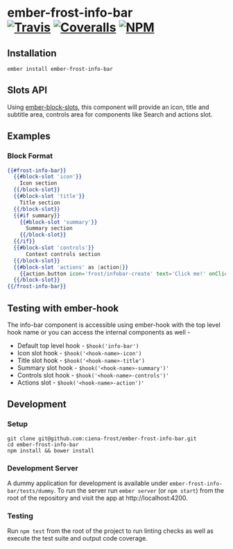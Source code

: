 [ci-img]: https://travis-ci.org/ciena-frost/ember-frost-info-bar.svg "Build Status"
[ci-url]: https://travis-ci.org/ciena-frost/ember-frost-info-bar

[cov-img]: https://coveralls.io/repos/github/ciena-frost/ember-frost-info-bar/badge.svg?branch=master "Code Coverage"
[cov-url]: https://coveralls.io/github/ciena-frost/ember-frost-info-bar

[npm-img]: https://img.shields.io/npm/v/ember-frost-info-bar.svg "NPM Version"
[npm-url]: https://www.npmjs.com/package/ember-frost-info-bar

# ember-frost-info-bar <br /> [![Travis][ci-img]][ci-url] [![Coveralls][cov-img]][cov-url] [![NPM][npm-img]][npm-url]

## Installation
```
ember install ember-frost-info-bar
```

## Slots API

Using [ember-block-slots](https://github.com/ciena-blueplanet/ember-block-slots), this component will provide an icon, title and subtitle area, controls area for components like Search and actions slot.

## Examples
### Block Format
```handlebars
{{#frost-info-bar}}
  {{#block-slot 'icon'}}
    Icon section
  {{/block-slot}}
  {{#block-slot 'title'}}
    Title section
  {{/block-slot}}
  {{#if summary}}
    {{#block-slot 'summary'}}
      Summary section
    {{/block-slot}}
  {{/if}}
  {{#block-slot 'controls'}}
      Context controls section
  {{/block-slot}}
  {{#block-slot 'actions' as |action|}}
    {{action.button icon='frost/infobar-create' text='Click me!' onClick=(action 'triggerAction')}}
  {{/block-slot}}
{{/frost-info-bar}}
```

## Testing with ember-hook
The info-bar component is accessible using ember-hook with the top level hook name or you can access the internal components as well -
* Default top level hook - `$hook('info-bar')`
* Icon slot hook - `$hook('<hook-name>-icon')`
* Title slot hook - `$hook('<hook-name>-title')`
* Summary slot hook - `$hook('<hook-name>-summary')'`
* Controls slot hook - `$hook('<hook-name>-controls')'`
* Actions slot - `$hook('<hook-name>-action')'`

## Development
### Setup
```
git clone git@github.com:ciena-frost/ember-frost-info-bar.git
cd ember-frost-info-bar
npm install && bower install
```

### Development Server
A dummy application for development is available under `ember-frost-info-bar/tests/dummy`.
To run the server run `ember server` (or `npm start`) from the root of the repository and
visit the app at http://localhost:4200.

### Testing
Run `npm test` from the root of the project to run linting checks as well as execute the test suite
and output code coverage.
